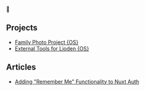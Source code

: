 👋

## Projects
* [Family Photo Project {OS}](https://github.com/lumite-studios/photo-project)
* [External Tools for Lioden {OS}](https://github.com/crotanite/lioext)

## Articles
* [Adding "Remember Me" Functionality to Nuxt Auth](https://paigejones.me/nuxt-auth-remember-me)
